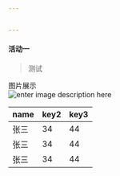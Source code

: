 ```yaml
---


---
```


<h4 id="活动一">活动一</h4>
<blockquote>
<p>测试</p>
</blockquote>
<p>图片展示<br>
<img src="https://ss2.baidu.com/-vo3dSag_xI4khGko9WTAnF6hhy/zhidao/pic/item/5d6034a85edf8db18e821f720a23dd54564e7473.jpg" alt="enter image description here"></p>

<table>
<thead>
<tr>
<th>name</th>
<th>key2</th>
<th>key3</th>
</tr>
</thead>
<tbody>
<tr>
<td>张三</td>
<td>34</td>
<td>44</td>
</tr>
<tr>
<td>张三</td>
<td>34</td>
<td>44</td>
</tr>
<tr>
<td>张三</td>
<td>34</td>
<td>44</td>
</tr>
</tbody>
</table>
